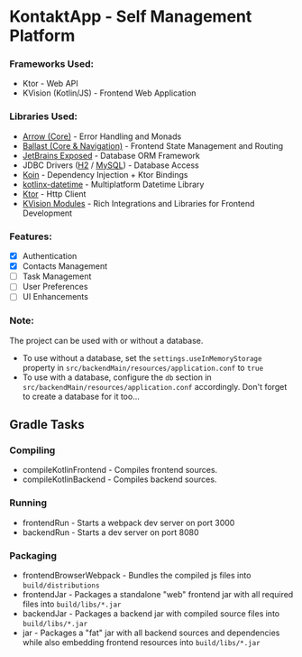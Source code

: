 # KontaktApp - Self Management Platform

### Frameworks Used:
* Ktor - Web API
* KVision (Kotlin/JS) - Frontend Web Application

### Libraries Used:
* <a href="https://arrow-kt.io">Arrow (Core)</a> - Error Handling and Monads
* <a href="https://copper-leaf.github.io/ballast">Ballast (Core & Navigation)</a> - Frontend State Management and Routing
* <a href="https://github.com/JetBrains/Exposed">JetBrains Exposed</a> - Database ORM Framework
* JDBC Drivers (<a href="https://www.h2database.com">H2</a> / <a href="https://dev.mysql.com/downloads/connector/j/">MySQL</a>) - Database Access
* <a href="https://insert-koin.io">Koin</a> - Dependency Injection + Ktor Bindings
* <a href="https://github.com/Kotlin/kotlinx-datetime">kotlinx-datetime</a> - Multiplatform Datetime Library
* <a href="https://ktor.io">Ktor</a> - Http Client
* <a href="https://kvision.gitbook.io/kvision-guide/1.-getting-started-1/modules">KVision Modules</a> - Rich Integrations and Libraries for Frontend Development

### Features:
* [x] Authentication
* [x] Contacts Management
* [ ] Task Management
* [ ] User Preferences
* [ ] UI Enhancements

### Note:
The project can be used with or without a database.
* To use without a database, set the `settings.useInMemoryStorage` property in `src/backendMain/resources/application.conf` to `true`
* To use with a database, configure the `db` section in `src/backendMain/resources/application.conf` accordingly. Don't forget to create a database for it too...

## Gradle Tasks

### Compiling
* compileKotlinFrontend - Compiles frontend sources.
* compileKotlinBackend - Compiles backend sources.
### Running
* frontendRun - Starts a webpack dev server on port 3000
* backendRun - Starts a dev server on port 8080
### Packaging
* frontendBrowserWebpack - Bundles the compiled js files into `build/distributions`
* frontendJar - Packages a standalone "web" frontend jar with all required files into `build/libs/*.jar`
* backendJar - Packages a backend jar with compiled source files into `build/libs/*.jar`
* jar - Packages a "fat" jar with all backend sources and dependencies while also embedding frontend resources into `build/libs/*.jar`